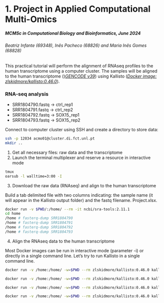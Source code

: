 # 1. Project in Applied Computational Multi-Omics
##### _MCMSc in Computational Biology and Bioinformatics, June 2024_
###### _Beatriz Infante (69348), Inês Pacheco (68826) and Maria Inês Gomes (68828)_


This practical tutorial will perform the alignment of RNAseq profiles to the human transcriptome using a computer cluster. 
The samples will be aligned to the human transcriptome ()[*GENCODE v39*][Gencode]) using Kallisto ([*Docker image: zlskidmore/kallisto:0.46.0*][kallisto]). 

### RNA-seq analysis
- SRR1804790.fastq -> ctrl_rep1
- SRR1804791.fastq -> ctrl_rep2
- SRR1804792.fastq -> SOX15_rep1
- SRR1804793.fastq -> SOX15_rep2

Connect to computer cluster using SSH and create a directory to store data:
```sh
ssh -p 12034 acmo01@cluster.di.fct.unl.pt
mkdir ..
```

1. Get all necessary files: raw data and the transcriptome
2. Launch the terminal multiplexer and reserve a resource in interactive mode
```sh
tmux
oarsub -l walltime=3:00 -I
```

3. Download the raw data (RNAseq) and align to the human transcriptome

Build a tab delimited file with two columns indicating: the sample name (it will appear in the Kallisto output folder) and the fastq filename. Project.xlsx.
```sh
docker run -v $PWD/:/home/ --rm -it ncbi/sra-tools:2.11.1
cd home
/home # fasterq-dump SRR1804790
/home # fasterq-dump SRR1804791
/home # fasterq-dump SRR1804792
/home # fasterq-dump SRR1804793
```

4. Align the RNAseq data to the human transcriptome

Most Docker images can be run in interactive mode (parameter -i) or directly in a single command line. Let’s try to run Kallisto in a single command line.
```sh
docker run -v /home:/home/ -w=$PWD --rm zlskidmore/kallisto:0.46.0 kallisto quant -i gencode.v39.transcriptome.idx -o ctrl_rep1 --single -t 8 -l 250 -s 50 SRR1804790.fastq

docker run -v /home:/home/ -w=$PWD --rm zlskidmore/kallisto:0.46.0 kallisto quant -i gencode.v39.transcriptome.idx -o ctrl_rep2 --single -t 8 -l 250 -s 50 SRR1804791.fastq

docker run -v /home:/home/ -w=$PWD --rm zlskidmore/kallisto:0.46.0 kallisto quant -i gencode.v39.transcriptome.idx -o SOX15_rep1 --single -t 8 -l 250 -s 50 SRR1804792.fastq

docker run -v /home:/home/ -w=$PWD --rm zlskidmore/kallisto:0.46.0 kallisto quant -i gencode.v39.transcriptome.idx -o SOX15_rep2 --single -t 8 -l 250 -s 50 SRR1804793.fastq
```

   [Gencode]: <https://www.gencodegenes.org/>
   [kallisto]: <https://hub.docker.com/r/zlskidmore/kallisto>
   